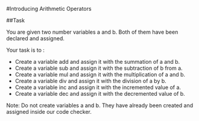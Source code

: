 #Introducing Arithmetic Operators

##Task

You are given two number variables a and b. Both of them have been declared and assigned.

Your task is to :

+ Create a variable add and assign it with the summation of a and b.
+ Create a variable sub and assign it with the subtraction of b from a.
+ Create a variable mul and assign it with the multiplication of a and b.
+ Create a variable div and assign it with the division of a by b.
+ Create a variable inc and assign it with the incremented value of a.
+ Create a variable dec and assign it with the decremented value of b.

Note: Do not create variables a and b. They have already been created and assigned inside our code checker.


